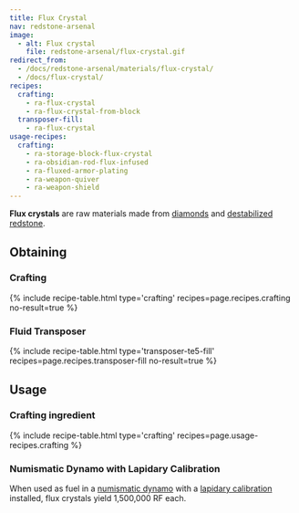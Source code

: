```yaml
---
title: Flux Crystal
nav: redstone-arsenal
image:
  - alt: Flux crystal
    file: redstone-arsenal/flux-crystal.gif
redirect_from:
  - /docs/redstone-arsenal/materials/flux-crystal/
  - /docs/flux-crystal/
recipes:
  crafting:
    - ra-flux-crystal
    - ra-flux-crystal-from-block
  transposer-fill:
    - ra-flux-crystal
usage-recipes:
  crafting:
    - ra-storage-block-flux-crystal
    - ra-obsidian-rod-flux-infused
    - ra-fluxed-armor-plating
    - ra-weapon-quiver
    - ra-weapon-shield
---
```


**Flux crystals** are raw materials made from
[diamonds](https://minecraft.gamepedia.com/Diamond) and [destabilized
redstone](/docs/thermal-foundation-2/destabilized-redstone/).


Obtaining
---------

### Crafting
{% include recipe-table.html type='crafting' recipes=page.recipes.crafting no-result=true %}

### Fluid Transposer
{% include recipe-table.html type='transposer-te5-fill' recipes=page.recipes.transposer-fill no-result=true %}


Usage
-----

### Crafting ingredient
{% include recipe-table.html type='crafting' recipes=page.usage-recipes.crafting %}

### Numismatic Dynamo with Lapidary Calibration
When used as fuel in a [numismatic dynamo](/docs/thermal-expansion/numismatic-dynamo/) with a
[lapidary calibration](/docs/thermal-expansion/augment-lapidary-calibration/) installed, flux
crystals yield 1,500,000 RF each.
